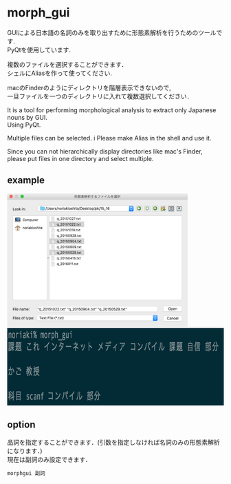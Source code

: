 # morph_gui

GUIによる日本語の名詞のみを取り出すために形態素解析を行うためのツールです.  
PyQtを使用しています.  
  
複数のファイルを選択することができます．  
シェルにAliasを作って使ってください.  
  
macのFinderのようにディレクトリを階層表示できないので,  
一旦ファイルを一つのディレクトリに入れて複数選択してください． 

It is a tool for performing morphological analysis to extract only Japanese nouns by GUI.  
Using PyQt.  
  
Multiple files can be selected. i
Please make Alias in the shell and use it.

Since you can not hierarchically display directories like mac's Finder,   
please put files in one directory and select multiple.  
  
## example
<img src="/image/形態素解析するファイルを選択.png" width=420 height=310 alt="input">  
  
<img src="/image/ターミナル.png" width=620 height=180 alt="output">  

## option
品詞を指定することができます．(引数を指定しなければ名詞のみの形態素解析になります．)  
現在は副詞のみ設定できます．  
  
```zsh
morphgui 副詞 
```
